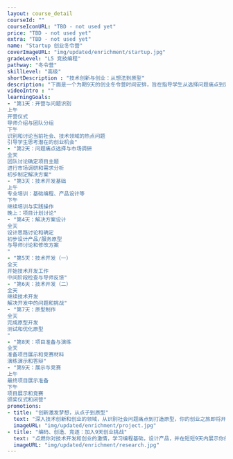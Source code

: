 ```yaml
---
layout: course_detail
courseId: ""
courseIconURL: "TBD - not used yet"
price: "TBD - not used yet"
extra: "TBD - not used yet"
name: "Startup 创业冬令营"
coverImageURL: "img/updated/enrichment/startup.jpg"
gradeLevel: "L5 竞技编程"
pathway: "冬令营"
skillLevel: "高级"
shortDescription : "技术创新与创业：从想法到原型"
description: "下面是一个为期9天的创业冬令营时间安排，旨在指导学生从选择问题痛点到完成技术开发，并最终制作出一个创业原型并准备参加竞赛："
videoIntro : ""
learningGoals:
- "第1天：开营与问题识别
上午
开营仪式
导师介绍与团队分组
下午
识别和讨论当前社会、技术领域的热点问题
引导学生思考潜在的创业机会"
- "第2天：问题痛点选择与市场调研
全天
团队讨论确定项目主题
进行市场调研和需求分析
初步制定解决方案"
- "第3天：技术开发基础
上午
专业培训：基础编程、产品设计等
下午
继续培训与实践操作
晚上：项目计划讨论"
- "第4天：解决方案设计
全天
设计思路讨论和确定
初步设计产品/服务原型
与导师讨论和修改方案
"
- "第5天：技术开发（一）
全天
开始技术开发工作
中间阶段检查与导师反馈"
- "第6天：技术开发（二）
全天
继续技术开发
解决开发中的问题和挑战"
- "第7天：原型制作
全天
完成原型开发
测试和优化原型
"
- "第8天：项目准备与演练
全天
准备项目展示和竞赛材料
演练演示和答辩"
- "第9天：展示与竞赛
上午
最终项目展示准备
下午
项目展示和竞赛
颁奖仪式和闭营"
promotions:
- title: "创新激发梦想，从点子到原型"
  text: "深入技术创新和创业的领域，从识别社会问题痛点到打造原型，你的创业之旅即将开始！"
  imageURL: "img/updated/enrichment/project.jpg"
- title: "编码、创造、竞逐：加入9天创业挑战"
  text: "点燃你对技术开发和创业的激情，学习编程基础，设计产品，并在短短9天内展示你的创业原型。"
  imageURL: "img/updated/enrichment/research.jpg"
---
```

